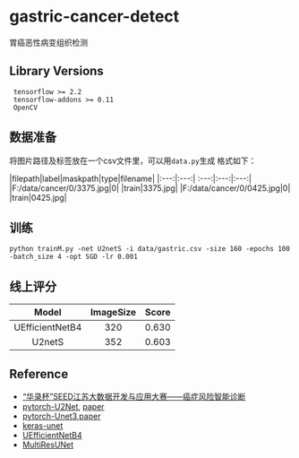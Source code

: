 # gastric-cancer-detect
胃癌恶性病变组织检测

## Library Versions
```
 tensorflow >= 2.2
 tensorflow-addons >= 0.11
 OpenCV
```
## 数据准备
将图片路径及标签放在一个csv文件里，可以用`data.py`生成 格式如下：

|filepath|label|maskpath|type|filename|
|:---:|:---:|
:---:|:---:|:---:|
|F:/data/cancer/0/3375.jpg|0| |train|3375.jpg| 
|F:/data/cancer/0/0425.jpg|0| |train|0425.jpg| 
## 训练
```python trainM.py -net U2netS -i data/gastric.csv -size 160 -epochs 100 -batch_size 4 -opt SGD -lr 0.001 ```
## 线上评分
|Model|ImageSize|Score|
|:---:|:---:|:---:|
|UEfficientNetB4|320|0.630|
|U2netS|352|0.603|
## Reference
* [“华录杯”SEED江苏大数据开发与应用大赛——癌症风险智能诊断](https://www.marsbigdata.com/competition/details?id=5815639985152)
* [pytorch-U2Net](https://github.com/NathanUA/U-2-Net),  [paper](https://arxiv.org/pdf/2005.09007v1.pdf)
* [pytorch-Unet3](https://github.com/ZJUGiveLab/UNet-Version),[paper](https://arxiv.org/ftp/arxiv/papers/2004/2004.08790.pdf)
* [keras-unet](https://github.com/zhixuhao/unet)
* [UEfficientNetB4](https://www.kaggle.com/meaninglesslives/nested-unet-with-efficientnet-encoder)
* [MultiResUNet](https://github.com/nibtehaz/MultiResUNet)
